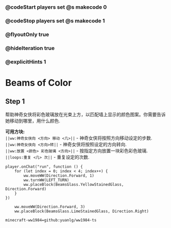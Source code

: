 ### @codeStart players set @s makecode 0
### @codeStop players set @s makecode 1

### @flyoutOnly true
### @hideIteration true 
### @explicitHints 1

# Beams of Color

## Step 1
帮助神奇女侠将彩色玻璃放在光束上方，以匹配墙上显示的颜色图案。你需要告诉她移动到哪里，用什么颜色. 

**可用方块:**  
``||ww:神奇女侠向 <方向> 移动 <几>||`` - 神奇女侠将按照方向移动设定的步数.  
``||ww:神奇女侠向 <方向>转||`` - 神奇女侠将按照设定的方向转向.  
``||ww:放置 <颜色> 彩色玻璃 <方向>||`` - 按指定方向放置一块彩色彩色玻璃.  
``||loops:重复 <几> 次||`` - 重复设定的次数.  

```ghost
player.onChat("run", function () {
    for (let index = 0; index < 4; index++) {
        ww.moveWW(Direction.Forward, 1)
        ww.turnWW(LEFT_TURN)
        ww.placeBlock(BeamsGlass.YellowStainedGlass, Direction.Forward)
    }
})
```
```template
    ww.moveWW(Direction.Forward, 3)
    ww.placeBlock(BeamsGlass.LimeStainedGlass, Direction.Right)
```
```package
minecraft-ww1984=github:yuanlg/ww1984-ts
```
